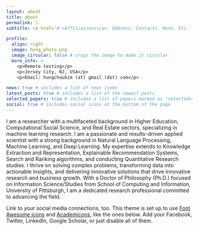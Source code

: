 ```yaml
---
layout: about
title: about
permalink: /
subtitle: <a href='#'>Affiliations</a>. Address. Contacts. Moto. Etc.

profile:
  align: right
  image: hung_photo.png
  image_circular: false # crops the image to make it circular
  more_info: >
    <p>Remote testing</p>
    <p>Jersey City, NJ, USA</p>
    <p>Email: hungchaukim (at) gmail (dot) com</p>

news: true # includes a list of news items
latest_posts: true # includes a list of the newest posts
selected_papers: true # includes a list of papers marked as "selected={true}"
social: true # includes social icons at the bottom of the page
---
```


I am a researcher with a multifaceted background in Higher Education, Computational Social Science, and Real Estate sectors, specializing in machine learning research. I am a passionate and results-driven applied scientist with a strong background in Natural Language Processing, Machine Learning, and Deep Learning. My expertise extends to Knowledge Extraction and Representation, Explainable Recommendation Systems, Search and Ranking algorithms, and conducting Quantitative Research studies. I thrive on solving complex problems, transforming data into actionable insights, and delivering innovative solutions that drive innovative research and business growth. With a Doctor of Philosophy (Ph.D.) focused on Information Science/Studies from School of Computing and Information, University of Pittsburgh, I am a dedicated research professional committed to advancing the field.

Link to your social media connections, too. This theme is set up to use [Font Awesome icons](https://fontawesome.com/) and [Academicons](https://jpswalsh.github.io/academicons/), like the ones below. Add your Facebook, Twitter, LinkedIn, Google Scholar, or just disable all of them.
